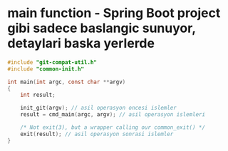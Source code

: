 

# main function - Spring Boot project gibi sadece baslangic sunuyor, detaylari baska yerlerde

```common-main.c
#include "git-compat-util.h"
#include "common-init.h"

int main(int argc, const char **argv)
{
	int result;

	init_git(argv); // asil operasyon oncesi islemler
	result = cmd_main(argc, argv); // asil operasyon islemleri

	/* Not exit(3), but a wrapper calling our common_exit() */
	exit(result); // asil operasyon sonrasi islemler
}
```
